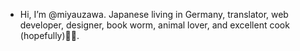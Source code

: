 - Hi, I’m @miyauzawa. 
Japanese living in Germany, translator, web developer, designer, book worm, animal lover, and excellent cook (hopefully)👩‍🍳.


<!---
miyauzawa/miyauzawa is a ✨ special ✨ repository because its `README.md` (this file) appears on your GitHub profile.
You can click the Preview link to take a look at your changes.
--->
